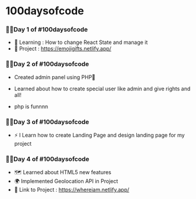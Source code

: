 # 100daysofcode

### 🧑‍💻Day 1 of #100daysofcode 

- 🧠 Learning : How to change React State and manage it
- 🧩 Project : https://emojigifts.netlify.app/


### 🧑‍💻Day 2 of #100daysofcode 

- Created admin panel using  PHP🐘

- Learned about how to create special user like admin and give rights and all! 

- php is funnnn 

### 🧑‍💻Day 3 of #100daysofcode 

- ⚡ I Learn how to create Landing Page and design landing page for my project

### 🧑‍💻Day 4 of #100daysofcode 

- 🗺️ Learned about HTML5 new features
- 🌍 Implemented Geolocation API in Project 
- 🔗 Link to Project : https://whereiam.netlify.app/


